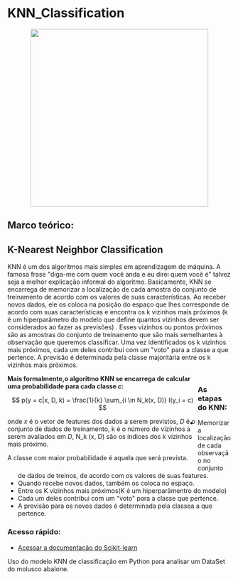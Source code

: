 # KNN_Classification

<div align="center">
<img src="https://user-images.githubusercontent.com/97195240/185261921-1814e228-71ff-49d7-a789-b764720da0ab.png" width="400px" />
</div>

<a id="section_knn"></a>

## Marco teórico:

##  K-Nearest Neighbor Classification

KNN é um dos algoritmos mais simples em aprendizagem de máquina. A famosa frase "diga-me com quem você anda e eu direi quem você é" talvez seja a melhor explicação informal do algoritmo. Basicamente, KNN se encarrega de memorizar a localização de cada amostra do conjunto de treinamento de acordo com os valores de suas características. Ao receber novos dados, ele os coloca na posição do espaço que lhes corresponde de acordo com suas características e encontra os k vizinhos mais próximos (k é um hiperparâmetro do modelo que define quantos vizinhos devem ser considerados ao fazer as previsões) . Esses vizinhos ou pontos próximos são as amostras do conjunto de treinamento que são mais semelhantes à observação que queremos classificar. Uma vez identificados os k vizinhos mais próximos, cada um deles contribui com um "voto" para a classe a que pertence. A previsão é determinada pela classe majoritária entre os k vizinhos mais próximos.

<div id="caja9" style="float:left;width: 100%;">
  
  <div style="float:left;width: 85%;"><label><b>Mais formalmente,o algoritmo KNN se encarrega de calcular uma probabilidade para cada classe <i>c</i>:</b>
      
$$ p(y = c|x, D, k) = \frac{1}{k} \sum_{i \in N_k(x, D)} I(y_i = c) $$
      
onde $x$ é o vetor de features dos dados a serem previstos, $D$ é o conjunto de dados de treinamento, k é o número de vizinhos a serem avaliados em $D$, N_k (x, D) são os índices dos k vizinhos mais próximo.
    
A classe com maior probabilidade é aquela que será prevista.
</b><br></label></div>

### As etapas do KNN:

- Memorizar a localização de cada observação no conjunto de dados de treinos, de acordo com os valores de suas features.
- Quando recebe novos dados, também os coloca no espaço.
- Entre os K vizinhos mais próximos(K é um hiperparâmentro do modelo)
- Cada um deles contribui com um "voto" para a classe que pertence.
- A previsão para os novos dados é determinada pela classea a que pertence.

### Acesso rápido:

- [Acessar a documentação do Scikit-learn](https://scikit-learn.org/stable/modules/neighbors.html)
    
Uso do modelo KNN de classificação em Python para analisar um DataSet do molusco abalone.
